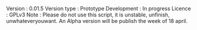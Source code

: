 Version : 0.01.5
Version type : Prototype
Development : In progress
Licence : GPLv3
Note : Please do not use this script, it is unstable, unfinish, unwhateveryouwant. An Alpha version will be publish the week of 18 april. 
